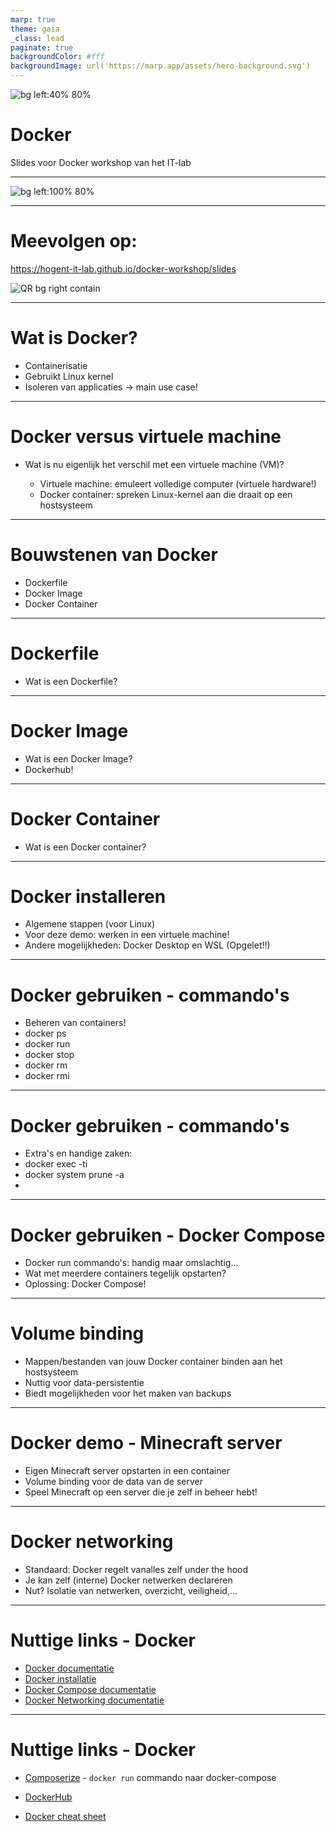 ```yaml
---
marp: true
theme: gaia
_class: lead
paginate: true
backgroundColor: #fff
backgroundImage: url('https://marp.app/assets/hero-background.svg')
---
```


![bg left:40% 80%](./img/logo.png)

# **Docker**

Slides voor Docker workshop van het IT-lab


---

![bg left:100% 80%](./img/docker-logo-blue.svg)

---


# Meevolgen op:

https://hogent-it-lab.github.io/docker-workshop/slides

![QR bg right contain](./img/link_qr.png)

---

# Wat is Docker?


- Containerisatie
- Gebruikt Linux kernel
- Isoleren van applicaties -> main use case!

---

# Docker versus virtuele machine

- Wat is nu eigenlijk het verschil met een virtuele machine (VM)?

  - Virtuele machine: emuleert volledige computer (virtuele hardware!)
  - Docker container: spreken Linux-kernel aan die draait op een hostsysteem
---

# Bouwstenen van Docker

- Dockerfile
- Docker Image
- Docker Container


---

# Dockerfile

- Wat is een Dockerfile?

---

# Docker Image

- Wat is een Docker Image?
- Dockerhub!

---

# Docker Container

- Wat is een Docker container?

---

# Docker installeren

- Algemene stappen (voor Linux)
- Voor deze demo: werken in een virtuele machine!
- Andere mogelijkheden: Docker Desktop en WSL (Opgelet!!)

---

# Docker gebruiken - commando's

- Beheren van containers!
- docker ps
- docker run
- docker stop
- docker rm
- docker rmi

---

# Docker gebruiken - commando's

- Extra's en handige zaken:
- docker exec -ti 
- docker system prune -a
- 

---

# Docker gebruiken - Docker Compose


- Docker run commando's: handig maar omslachtig...
- Wat met meerdere containers tegelijk opstarten?
- Oplossing: Docker Compose!


---

# Volume binding

- Mappen/bestanden van jouw Docker container binden aan het hostsysteem
- Nuttig voor data-persistentie
- Biedt mogelijkheden voor het maken van backups

---

# Docker demo - Minecraft server


- Eigen Minecraft server opstarten in een container
- Volume binding voor de data van de server
- Speel Minecraft op een server die je zelf in beheer hebt!

---

# Docker networking

- Standaard: Docker regelt vanalles zelf under the hood
- Je kan zelf (interne) Docker netwerken declareren
- Nut? Isolatie van netwerken, overzicht, veiligheid,...

---

# Nuttige links - Docker

- [Docker documentatie](https://docs.docker.com/)
- [Docker installatie](https://docs.docker.com/engine/install/)
- [Docker Compose documentatie](https://docs.docker.com/compose/)
- [Docker Networking documentatie](https://docs.docker.com/network/)

---

# Nuttige links - Docker

- [Composerize](https://composerize.com/) - `docker run` commando naar docker-compose
  
- [DockerHub](https://hub.docker.com/)
  
- [Docker cheat sheet](https://docs.docker.com/get-started/docker_cheatsheet.pdf)